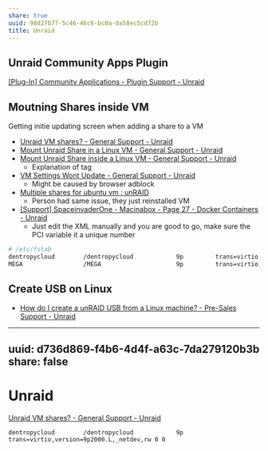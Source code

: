 ```yaml
---
share: true
uuid: 98d27b77-5c46-46c6-bc0a-0a58ec5cd72b
title: Unraid
---
```

## Unraid Community Apps Plugin

[[Plug-In] Community Applications - Plugin Support - Unraid](https://forums.unraid.net/topic/38582-plug-in-community-applications/)

## Moutning Shares inside VM

Getting initie updating screen when adding a share to a VM

* [Unraid VM shares? - General Support - Unraid](https://forums.unraid.net/topic/71600-unraid-vm-shares/)
* [Mount Unraid Share in a Linux VM - General Support - Unraid](https://forums.unraid.net/topic/99021-mount-unraid-share-in-a-linux-vm/)
* [Mount Unraid Share inside a Linux VM - General Support - Unraid](https://forums.unraid.net/topic/72592-mount-unraid-share-inside-a-linux-vm/)
  * Explanation of tag
* [VM Settings Wont Update - General Support - Unraid](https://forums.unraid.net/topic/75460-vm-settings-wont-update/)
  * Might be caused by browser adblock
* [Multiple shares for ubuntu vm : unRAID](https://old.reddit.com/r/unRAID/comments/dd0f5o/multiple_shares_for_ubuntu_vm/)
  * Person had same issue, they just reinstalled VM
* [[Support] SpaceinvaderOne - Macinabox - Page 27 - Docker Containers - Unraid](https://forums.unraid.net/topic/84601-support-spaceinvaderone-macinabox/page/27/)
  * Just edit the XML manually and you are good to go, make sure the PCI variable it a unique number

``` bash
# /etc/fstab
dentropycloud        /dentropycloud            9p         trans=virtio,version=9p2000.L,_netdev,rw 0 0
MEGA                 /MEGA                     9p         trans=virtio,version=9p2000.L,_netdev,rw 0 0
```

## Create USB on Linux

* [How do I create a unRAID USB from a Linux machine? - Pre-Sales Support - Unraid](https://forums.unraid.net/topic/72840-how-do-i-create-a-unraid-usb-from-a-linux-machine/)

---
uuid: d736d869-f4b6-4d4f-a63c-7da279120b3b
share: false
---
# Unraid
[Unraid VM shares? - General Support - Unraid](https://forums.unraid.net/topic/71600-unraid-vm-shares/)

    dentropycloud        /dentropycloud            9p         trans=virtio,version=9p2000.L,_netdev,rw 0 0
